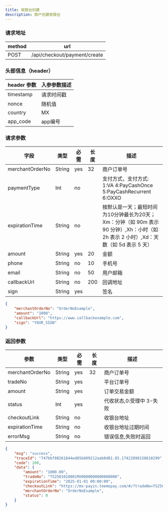 ```yaml
---
title: 收银台创建
description: 商户创建收银台
---
```


### 请求地址

| method | url                          |
| ------ |------------------------------|
| POST   | /api/checkout/payment/create |

### 头部信息（header）

| header 参数   | 入参参数描述 |
|-------------|--------|
| timestamp   | 请求时间戳  |
| nonce       | 随机值    |
| country     | MX     |
| app_code    | app编号  |

### 请求参数

| 字段              | 类型   | 必需  | 长度 | 描述                                                                                 |
|-----------------| ------ |-----|----|------------------------------------------------------------------------------------|
| merchantOrderNo | String | yes | 32 | 商户订单号                                                                              |
| paymentType     | Int    | no  |    | 支付方式，支付方式: 1:VA 4:PayCashOnce 5:PayCashRecurrent 6:OXXO                            |
| expirationTime  | String | no  |    | 按默认是一天；最短时间为10分钟最长为20天；Xm：分钟（如 90m 表示 90 分钟）,Xh：小时（如 2h 表示 2 小时）,Xd：天数（如 5d 表示 5 天） |
| amount          | String | yes | 20 | 金额                                                                              |
| phone           | String | no  | 10 | 手机号                                                                                |
| email           | String | no  | 50 | 用户邮箱                                                                               |
| callbackUrl     | String | no  | 200 | 回调地址                                                                               |
| sign            | String | yes |    | 签名                                                                                 |

```json title=请求示例
{
    "merchantOrderNo": "OrderNoExample",
    "amount": "1000",
    "callbackUrl": "https://www.callbackexample.com",
    "sign": "YOUR_SIGN"
}
```

### 返回参数

| 参数              | 类型     | 必需  | 长度 | 描述                                                      |
|-----------------|--------|-----| ---- |---------------------------------------------------------|
| merchantOrderNo | String | yes | 32   | 商户订单号                                                   |
| tradeNo         | String | yes |      | 平台订单号                                                   |
| amount          | String | yes |      | 订单交易金额                                                  |
| status          | Int    | yes |      | 代收状态,0:受理中 3-失败                                         |
| checkoutLink    | String | no  |      | 收银台地址                                                   |
| expirationTime  | String | no  |      | 收银台地址过期时间                                               |
| errorMsg        | String | no  |      | 错误信息,失败时返回                                              |

```json title=返回示例
{
    "msg": "success",
    "traceId": "747bbf80261844ed85b809212aab0d81.85.17422898158610299",
    "code": 200,
    "data": {
        "amount": "1000.00",
        "tradeNo": "TS2501010001MX0000000000000000",
        "expirationTime": "2025-01-01 00:00:00",
        "checkoutLink": "https://mx-payin.teemopay.com/#/?tradeNo=TS2501010001MX0000000000000000",
        "merchantOrderNo": "OrderNoExample",
        "status": 0
    }
}
```